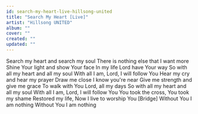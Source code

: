 ```yaml
---
id: search-my-heart-live-hillsong-united
title: "Search My Heart [Live]"
artist: "Hillsong UNITED"
album: ""
cover: ""
created: ""
updated: ""
---
```


Search my heart and search my soul
There is nothing else that I want more
Shine Your light and show Your face
In my life Lord have Your way
So with all my heart and all my soul
With all I am, Lord, I will follow You
Hear my cry and hear my prayer
Draw me close I know you're near
Give me strength and give me grace
To walk with You Lord, all my days
So with all my heart and all my soul
With all I am, Lord, I will follow You
You took the cross, You took my shame
Restored my life, Now I live to worship You
[Bridge]
Without You I am nothing
Without You I am nothing